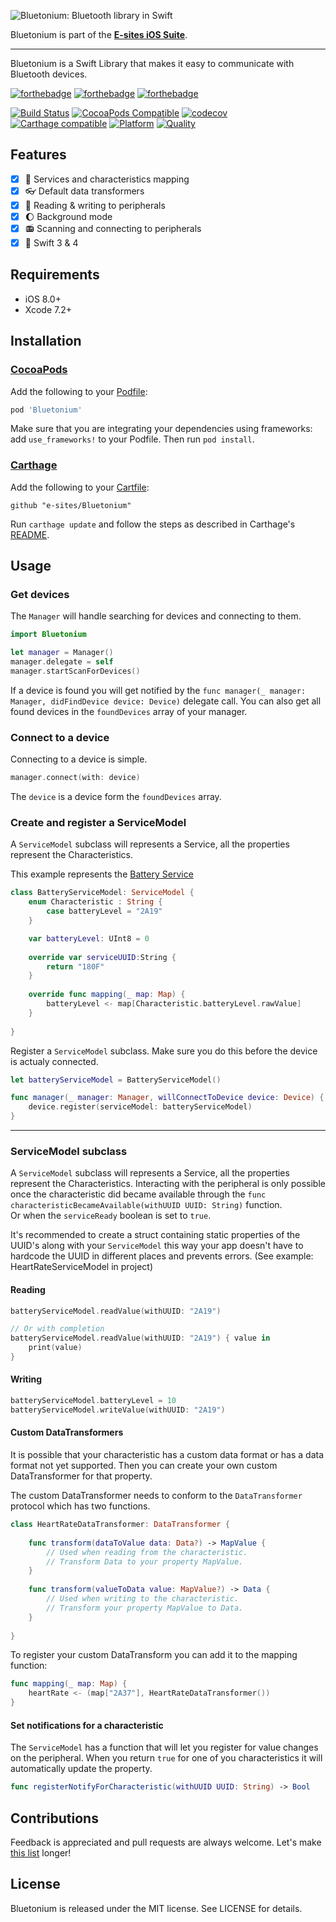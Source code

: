 ![Bluetonium: Bluetooth library in Swift](https://raw.githubusercontent.com/e-sites/Bluetonium/assets/Bluetonium.png)

Bluetonium is part of the **[E-sites iOS Suite](https://github.com/e-sites/iOS-Suite)**.

---

Bluetonium is a Swift Library that makes it easy to communicate with Bluetooth devices.

[![forthebadge](http://forthebadge.com/images/badges/made-with-swift.svg)](http://forthebadge.com) [![forthebadge](http://forthebadge.com/images/badges/built-with-love.svg)](http://forthebadge.com) [![forthebadge](http://forthebadge.com/images/badges/fo-real.svg)](http://forthebadge.com)

[![Build Status](https://travis-ci.org/e-sites/Bluetonium.svg)](https://travis-ci.org/e-sites/Bluetonium)
[![CocoaPods Compatible](https://img.shields.io/cocoapods/v/Bluetonium.svg)](https://img.shields.io/cocoapods/v/Bluetonium.svg)
[![codecov](https://codecov.io/gh/e-sites/Bluetonium/branch/master/graph/badge.svg)](https://codecov.io/gh/e-sites/Bluetonium)
[![Carthage compatible](https://img.shields.io/badge/Carthage-compatible-4BC51D.svg?style=flat)](https://github.com/Carthage/Carthage)
[![Platform](https://img.shields.io/cocoapods/p/Bluetonium.svg?style=flat)](http://cocoadocs.org/docsets/Bluetonium)
[![Quality](https://apps.e-sites.nl/cocoapodsquality/Bluetonium/badge.svg?003)](https://cocoapods.org/pods/Bluetonium/quality)

## Features

- [x] 🎲 Services and characteristics mapping
- [x] 👓 Default data transformers
- [x] 🔧 Reading & writing to peripherals
- [x] 🌔 Background mode
- [x] 📻 Scanning and connecting to peripherals
- [x] 🦅 Swift 3 & 4

## Requirements

- iOS 8.0+
- Xcode 7.2+

## Installation
### [CocoaPods](http://cocoapods.org/)
Add the following to your [Podfile](http://guides.cocoapods.org/using/the-podfile.html):

```rb
pod 'Bluetonium'
```

Make sure that you are integrating your dependencies using frameworks: add `use_frameworks!` to your Podfile. Then run `pod install`.

### [Carthage](https://github.com/Carthage/Carthage)
Add the following to your [Cartfile](https://github.com/Carthage/Carthage/blob/master/Documentation/Artifacts.md#cartfile):

```
github "e-sites/Bluetonium"
```

Run `carthage update` and follow the steps as described in Carthage's [README](https://github.com/Carthage/Carthage#adding-frameworks-to-an-application).


## Usage

### Get devices

The `Manager` will handle searching for devices and connecting to them.
```swift
import Bluetonium

let manager = Manager()
manager.delegate = self
manager.startScanForDevices()
```

If a device is found you will get notified by the `func manager(_ manager: Manager, didFindDevice device: Device)` delegate call. You can also get all found devices in the `foundDevices` array of your manager.

### Connect to a device

Connecting to a device is simple.

```swift
manager.connect(with: device)
```

The `device` is a device form the `foundDevices` array.

### Create and register a ServiceModel

A `ServiceModel` subclass will represents a Service, all the properties represent the Characteristics.

This example represents the [Battery Service](https://developer.bluetooth.org/gatt/services/Pages/ServiceViewer.aspx?u=org.bluetooth.service.battery_service.xml)

```swift
class BatteryServiceModel: ServiceModel {
	enum Characteristic : String {
		case batteryLevel = "2A19"
	}

	var batteryLevel: UInt8 = 0
	
	override var serviceUUID:String {
		return "180F"
	}
	
	override func mapping(_ map: Map) {
		batteryLevel <- map[Characteristic.batteryLevel.rawValue]
	}
	
}
```

Register a `ServiceModel` subclass. Make sure you do this before the device is actualy connected.

```swift
let batteryServiceModel = BatteryServiceModel()

func manager(_ manager: Manager, willConnectToDevice device: Device) {
	device.register(serviceModel: batteryServiceModel)
}
```

---

### ServiceModel subclass

A `ServiceModel` subclass will represents a Service, all the properties represent the Characteristics.
Interacting with the peripheral is only possible once the characteristic did became available through the `func characteristicBecameAvailable(withUUID UUID: String)` function.  
Or when the `serviceReady` boolean is set to `true`.

It's recommended to create a struct containing static properties of the UUID's along with your `ServiceModel` this way your app doesn't have to hardcode the UUID in different places and prevents errors. (See example: HeartRateServiceModel in project)

#### Reading
```swift
batteryServiceModel.readValue(withUUID: "2A19")

// Or with completion
batteryServiceModel.readValue(withUUID: "2A19") { value in
	print(value)
}
```

#### Writing
```swift
batteryServiceModel.batteryLevel = 10
batteryServiceModel.writeValue(withUUID: "2A19")
```

#### Custom DataTransformers

It is possible that your characteristic has a custom data format or has a data format not yet supported. Then you can create your own custom DataTransformer for that property.

The custom DataTransformer needs to conform to the `DataTransformer` protocol which has two functions.

```swift
class HeartRateDataTransformer: DataTransformer {
    
    func transform(dataToValue data: Data?) -> MapValue {
    	// Used when reading from the characteristic.
    	// Transform Data to your property MapValue.
    }
    
    func transform(valueToData value: MapValue?) -> Data {
    	// Used when writing to the characteristic.
    	// Transform your property MapValue to Data.
    }
    
}
```

To register your custom DataTransform you can add it to the mapping function:

```swift
func mapping(_ map: Map) {
	heartRate <- (map["2A37"], HeartRateDataTransformer())
}
```

#### Set notifications for a characteristic

The `ServiceModel` has a function that will let you register for value changes on the peripheral. When you return `true` for one of you characteristics it will automatically update the property.

```swift
func registerNotifyForCharacteristic(withUUID UUID: String) -> Bool
```

## Contributions

Feedback is appreciated and pull requests are always welcome. Let's make [this list](https://github.com/e-sites/Bluetonium/graphs/contributors) longer!

## License

Bluetonium is released under the MIT license. See LICENSE for details.

